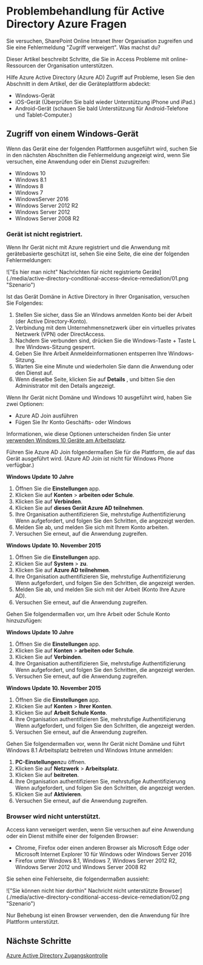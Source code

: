 <properties
    pageTitle="Problembehandlung bei Zugriffsproblemen Azure Active Directory | Microsoft Azure"
    description="Erfahren Sie Schritte Access Probleme mit online-Ressourcen der Organisation."
    services="active-directory"
    keywords="Registrierung des Geräts, geräteregistrierung und MDM gerätebasierte Zugangskontrolle, geräteregistrierung aktivieren"
    documentationCenter=""
    authors="markusvi"
    manager="femila"
    editor=""/>

<tags
    ms.service="active-directory"
    ms.workload="identity"
    ms.tgt_pltfrm="na"
    ms.devlang="na"
    ms.topic="get-started-article"
    ms.date="08/23/2016"
    ms.author="markvi"/>


# <a name="troubleshooting-for-azure-active-directory-access-issues"></a>Problembehandlung für Active Directory Azure Fragen

Sie versuchen, SharePoint Online Intranet Ihrer Organisation zugreifen und Sie eine Fehlermeldung "Zugriff verweigert". Was machst du?

Dieser Artikel beschreibt Schritte, die Sie in Access Probleme mit online-Ressourcen der Organisation unterstützen.

Hilfe Azure Active Directory (Azure AD) Zugriff auf Probleme, lesen Sie den Abschnitt in dem Artikel, der die Geräteplattform abdeckt:

-   Windows-Gerät
-   iOS-Gerät (Überprüfen Sie bald wieder Unterstützung iPhone und iPad.)
-   Android-Gerät (schauen Sie bald Unterstützung für Android-Telefone und Tablet-Computer.)

## <a name="access-from-a-windows-device"></a>Zugriff von einem Windows-Gerät

Wenn das Gerät eine der folgenden Plattformen ausgeführt wird, suchen Sie in den nächsten Abschnitten die Fehlermeldung angezeigt wird, wenn Sie versuchen, eine Anwendung oder ein Dienst zuzugreifen:

- Windows 10
- Windows 8.1
- Windows 8
- Windows 7
- WindowsServer 2016
- Windows Server 2012 R2
- Windows Server 2012
- Windows Server 2008 R2

### <a name="device-is-not-registered"></a>Gerät ist nicht registriert.

Wenn Ihr Gerät nicht mit Azure registriert und die Anwendung mit gerätebasierte geschützt ist, sehen Sie eine Seite, die eine der folgenden Fehlermeldungen:

!["Es hier man nicht" Nachrichten für nicht registrierte Geräte] (./media/active-directory-conditional-access-device-remediation/01.png "Szenario")

Ist das Gerät Domäne in Active Directory in Ihrer Organisation, versuchen Sie Folgendes:

1.  Stellen Sie sicher, dass Sie an Windows anmelden Konto bei der Arbeit (der Active Directory-Konto).
2.  Verbindung mit dem Unternehmensnetzwerk über ein virtuelles privates Netzwerk (VPN) oder DirectAccess.
3.  Nachdem Sie verbunden sind, drücken Sie die Windows-Taste + Taste L Ihre Windows-Sitzung gesperrt.
4.  Geben Sie Ihre Arbeit Anmeldeinformationen entsperren Ihre Windows-Sitzung.
5.  Warten Sie eine Minute und wiederholen Sie dann die Anwendung oder den Dienst auf.
6.  Wenn dieselbe Seite, klicken Sie auf **Details** , und bitten Sie den Administrator mit den Details angezeigt.

Wenn Ihr Gerät nicht Domäne und Windows 10 ausgeführt wird, haben Sie zwei Optionen:

- Azure AD Join ausführen
- Fügen Sie Ihr Konto Geschäfts- oder Windows

Informationen, wie diese Optionen unterscheiden finden Sie unter [verwenden Windows 10 Geräte am Arbeitsplatz](active-directory-azureadjoin-windows10-devices.md).

Führen Sie Azure AD Join folgendermaßen Sie für die Plattform, die auf das Gerät ausgeführt wird. (Azure AD Join ist nicht für Windows Phone verfügbar.)

**Windows Update 10 Jahre**

1.  Öffnen Sie die **Einstellungen** app.
2.  Klicken Sie auf **Konten** > **arbeiten oder Schule**.
3.  Klicken Sie auf **Verbinden**.
4.  Klicken Sie auf **dieses Gerät Azure AD teilnehmen**.
5.  Ihre Organisation authentifizieren Sie, mehrstufige Authentifizierung Wenn aufgefordert, und folgen Sie den Schritten, die angezeigt werden.
6.  Melden Sie ab, und melden Sie sich mit Ihrem Konto arbeiten.
7.  Versuchen Sie erneut, auf die Anwendung zugreifen.


**Windows Update 10. November 2015**

1.  Öffnen Sie die **Einstellungen** app.
2.  Klicken Sie auf **System** > **zu**.
3.  Klicken Sie auf **Azure AD teilnehmen**.
4.  Ihre Organisation authentifizieren Sie, mehrstufige Authentifizierung Wenn aufgefordert, und folgen Sie den Schritten, die angezeigt werden.
5.  Melden Sie ab, und melden Sie sich mit der Arbeit (Konto Ihre Azure AD).
6.  Versuchen Sie erneut, auf die Anwendung zugreifen.

Gehen Sie folgendermaßen vor, um Ihre Arbeit oder Schule Konto hinzuzufügen:

**Windows Update 10 Jahre**

1.  Öffnen Sie die **Einstellungen** app.
2.  Klicken Sie auf **Konten** > **arbeiten oder Schule**.
3.  Klicken Sie auf **Verbinden**.
4.  Ihre Organisation authentifizieren Sie, mehrstufige Authentifizierung Wenn aufgefordert, und folgen Sie den Schritten, die angezeigt werden.
5.  Versuchen Sie erneut, auf die Anwendung zugreifen.


**Windows Update 10. November 2015**

1.  Öffnen Sie die **Einstellungen** app.
2.  Klicken Sie auf **Konten** > **Ihrer Konten**.
3.  Klicken Sie auf **Arbeit Schule Konto**.
4.  Ihre Organisation authentifizieren Sie, mehrstufige Authentifizierung Wenn aufgefordert, und folgen Sie den Schritten, die angezeigt werden.
5.  Versuchen Sie erneut, auf die Anwendung zugreifen.

Gehen Sie folgendermaßen vor, wenn Ihr Gerät nicht Domäne und führt Windows 8.1 Arbeitsplatz beitreten und Windows Intune anmelden:

1.  **PC-Einstellungen**zu öffnen.
2.  Klicken Sie auf **Netzwerk** > **Arbeitsplatz**.
3.  Klicken Sie auf **beitreten**.
4.  Ihre Organisation authentifizieren Sie, mehrstufige Authentifizierung Wenn aufgefordert, und folgen Sie den Schritten, die angezeigt werden.
5.  Klicken Sie auf **Aktivieren**.
6.  Versuchen Sie erneut, auf die Anwendung zugreifen.


### <a name="browser-is-not-supported"></a>Browser wird nicht unterstützt.

Access kann verweigert werden, wenn Sie versuchen auf eine Anwendung oder ein Dienst mithilfe einer der folgenden Browser:

- Chrome, Firefox oder einen anderen Browser als Microsoft Edge oder Microsoft Internet Explorer 10 für Windows oder Windows Server 2016
- Firefox unter Windows 8.1, Windows 7, Windows Server 2012 R2, Windows Server 2012 und Windows Server 2008 R2

Sie sehen eine Fehlerseite, die folgendermaßen aussieht:

!["Sie können nicht hier dorthin" Nachricht nicht unterstützte Browser] (./media/active-directory-conditional-access-device-remediation/02.png "Szenario")

Nur Behebung ist einen Browser verwenden, den die Anwendung für Ihre Plattform unterstützt.

## <a name="next-steps"></a>Nächste Schritte

[Azure Active Directory Zugangskontrolle](active-directory-conditional-access.md)
